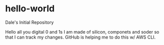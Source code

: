 # hello-world

Dale's Initial Repository

Hello all you digital 0 and 1s
I am made of silicon, componets and soder so that I can track my changes.
GitHub is helping me to do this w/ AWS CLI.
